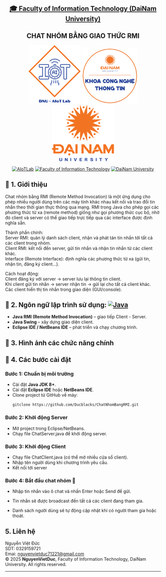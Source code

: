 <h2 align="center">
    <a href="https://dainam.edu.vn/vi/khoa-cong-nghe-thong-tin">
    🎓 Faculty of Information Technology (DaiNam University)
    </a>
</h2>
<h2 align="center">
    CHAT NHÓM BẰNG GIAO THỨC RMI
</h2>
<div align="center">
    <p align="center">
        <img src="docs/aiotlab_logo.png" alt="AIoTLab Logo" width="170"/>
        <img src="docs/fitdnu_logo.png" alt="AIoTLab Logo" width="180"/>
        <img src="docs/dnu_logo.png" alt="DaiNam University Logo" width="200"/>
    </p>

[![AIoTLab](https://img.shields.io/badge/AIoTLab-green?style=for-the-badge)](https://www.facebook.com/DNUAIoTLab)
[![Faculty of Information Technology](https://img.shields.io/badge/Faculty%20of%20Information%20Technology-blue?style=for-the-badge)](https://dainam.edu.vn/vi/khoa-cong-nghe-thong-tin)
[![DaiNam University](https://img.shields.io/badge/DaiNam%20University-orange?style=for-the-badge)](https://dainam.edu.vn)

</div>

## 📖 1. Giới thiệu
Chat nhóm bằng RMI (Remote Method Invocation) là một ứng dụng cho phép nhiều người dùng trên các máy tính khác nhau kết nối và trao đổi tin nhắn theo thời gian thực thông qua mạng. RMI trong Java cho phép gọi các phương thức từ xa (remote method) giống như gọi phương thức cục bộ, nhờ đó client và server có thể giao tiếp trực tiếp qua các interface được định nghĩa sẵn.<br>

Thành phần chính:<br>
Server RMI: quản lý danh sách client, nhận và phát tán tin nhắn tới tất cả các client trong nhóm.<br>
Client RMI: kết nối đến server, gửi tin nhắn và nhận tin nhắn từ các client khác.<br>
Interface (Remote Interface): định nghĩa các phương thức từ xa (gửi tin, nhận tin, đăng ký client...).<br>

Cách hoạt động:<br>
Client đăng ký với server → server lưu lại thông tin client.<br>
Khi client gửi tin nhắn → server nhận tin → gửi lại cho tất cả client khác.<br>
Các client hiển thị tin nhắn trong giao diện (GUI/console).<br>

## 🔧 2. Ngôn ngữ lập trình sử dụng: [![Java](https://img.shields.io/badge/Java-007396?style=for-the-badge&logo=java&logoColor=white)](https://www.java.com/)
- **Java RMI (Remote Method Invocation)** – giao tiếp Client - Server.  
- **Java Swing** – xây dựng giao diện client.  
- **Eclipse IDE / NetBeans IDE** – phát triển và chạy chương trình. 

## 🚀 3. Hình ảnh các chức năng chính




## 🚀 4.  Các bước cài đặt

### Bước 1: Chuẩn bị môi trường
- Cài đặt **Java JDK 8+**.  
- Cài đặt **Eclipse IDE** hoặc **NetBeans IDE**.  
- Clone project từ GitHub về máy:  
  ```bash
  gitclone https://github.com/Ducblacks/ChatNhomBangRMI.git
### Bước 2: Khởi động Server
- Mở project trong Eclipse/NetBeans.
- Chạy file ChatServer.java để khởi động server.

### Bước 3: Khởi động Client
- Chạy file ChatClient.java (có thể mở nhiều cửa sổ client).
- Nhập tên người dùng khi chương trình yêu cầu.
- Kết nối tới server
### Bước 4: Bắt đầu chat nhóm 🎉
- Nhập tin nhắn vào ô chat và nhấn Enter hoặc Send để gửi.

- Tin nhắn sẽ được broadcast đến tất cả các client đang tham gia.

- Danh sách người dùng sẽ tự động cập nhật khi có người tham gia hoặc thoát.

## 5. Liên hệ
Nguyễn Việt Đức <br>
SDT: 0329159721 <br>
Emai: nguyenvietduc71221@gmail.com <br>
© 2025 **NguyenVietDuc**, Faculty of Information Technology, DaiNam University. All rights reserved.

---
